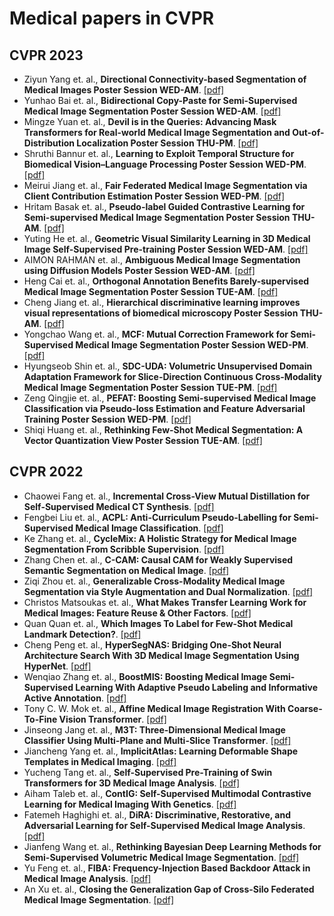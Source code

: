 # Medical papers in CVPR 

## CVPR 2023
- Ziyun Yang et. al., **Directional Connectivity-based Segmentation of Medical Images Poster Session WED-AM**. [[pdf]]() 
- Yunhao Bai et. al., **Bidirectional Copy-Paste for Semi-Supervised Medical Image Segmentation Poster Session WED-AM**. [[pdf]]() 
- Mingze Yuan et. al., **Devil is in the Queries: Advancing Mask Transformers for Real-world Medical Image Segmentation and Out-of-Distribution Localization Poster Session THU-PM**. [[pdf]]() 
- Shruthi Bannur et. al., **Learning to Exploit Temporal Structure for Biomedical Vision–Language Processing Poster Session WED-PM**. [[pdf]]() 
- Meirui Jiang et. al., **Fair Federated Medical Image Segmentation via Client Contribution Estimation Poster Session WED-PM**. [[pdf]]() 
- Hritam Basak et. al., **Pseudo-label Guided Contrastive Learning for Semi-supervised Medical Image Segmentation Poster Session THU-AM**. [[pdf]]() 
- Yuting He et. al., **Geometric Visual Similarity Learning in 3D Medical Image Self-Supervised Pre-training Poster Session WED-AM**. [[pdf]]() 
- AIMON RAHMAN et. al., **Ambiguous Medical Image Segmentation using Diffusion Models Poster Session WED-AM**. [[pdf]]() 
- Heng Cai et. al., **Orthogonal Annotation Benefits Barely-supervised Medical Image Segmentation Poster Session TUE-AM**. [[pdf]]() 
- Cheng Jiang et. al., **Hierarchical discriminative learning improves visual representations of biomedical microscopy Poster Session THU-AM**. [[pdf]]() 
- Yongchao Wang et. al., **MCF: Mutual Correction Framework for Semi-Supervised Medical Image Segmentation Poster Session WED-PM**. [[pdf]]() 
- Hyungseob Shin et. al., **SDC-UDA: Volumetric Unsupervised Domain Adaptation Framework for Slice-Direction Continuous Cross-Modality Medical Image Segmentation Poster Session TUE-PM**. [[pdf]]() 
- Zeng Qingjie et. al., **PEFAT: Boosting Semi-supervised Medical Image Classification via Pseudo-loss Estimation and Feature Adversarial Training Poster Session WED-PM**. [[pdf]]() 
- Shiqi Huang et. al., **Rethinking Few-Shot Medical Segmentation: A Vector Quantization View Poster Session TUE-AM**. [[pdf]]() 

## CVPR 2022
- Chaowei Fang et. al., **Incremental Cross-View Mutual Distillation for Self-Supervised Medical CT Synthesis**. [[pdf]](https://openaccess.thecvf.com/content/CVPR2022/papers/Fang_Incremental_Cross-View_Mutual_Distillation_for_Self-Supervised_Medical_CT_Synthesis_CVPR_2022_paper.pdf) 
- Fengbei Liu et. al., **ACPL: Anti-Curriculum Pseudo-Labelling for Semi-Supervised Medical Image Classification**. [[pdf]](https://openaccess.thecvf.com/content/CVPR2022/papers/Liu_ACPL_Anti-Curriculum_Pseudo-Labelling_for_Semi-Supervised_Medical_Image_Classification_CVPR_2022_paper.pdf) 
- Ke Zhang et. al., **CycleMix: A Holistic Strategy for Medical Image Segmentation From Scribble Supervision**. [[pdf]](https://openaccess.thecvf.com/content/CVPR2022/papers/Zhang_CycleMix_A_Holistic_Strategy_for_Medical_Image_Segmentation_From_Scribble_CVPR_2022_paper.pdf) 
- Zhang Chen et. al., **C-CAM: Causal CAM for Weakly Supervised Semantic Segmentation on Medical Image**. [[pdf]](https://openaccess.thecvf.com/content/CVPR2022/papers/Chen_C-CAM_Causal_CAM_for_Weakly_Supervised_Semantic_Segmentation_on_Medical_CVPR_2022_paper.pdf) 
- Ziqi Zhou et. al., **Generalizable Cross-Modality Medical Image Segmentation via Style Augmentation and Dual Normalization**. [[pdf]](https://openaccess.thecvf.com/content/CVPR2022/papers/Zhou_Generalizable_Cross-Modality_Medical_Image_Segmentation_via_Style_Augmentation_and_Dual_CVPR_2022_paper.pdf) 
- Christos Matsoukas et. al., **What Makes Transfer Learning Work for Medical Images: Feature Reuse & Other Factors**. [[pdf]](https://openaccess.thecvf.com/content/CVPR2022/papers/Matsoukas_What_Makes_Transfer_Learning_Work_for_Medical_Images_Feature_Reuse_CVPR_2022_paper.pdf) 
- Quan Quan et. al., **Which Images To Label for Few-Shot Medical Landmark Detection?**. [[pdf]](https://openaccess.thecvf.com/content/CVPR2022/papers/Quan_Which_Images_To_Label_for_Few-Shot_Medical_Landmark_Detection_CVPR_2022_paper.pdf) 
- Cheng Peng et. al., **HyperSegNAS: Bridging One-Shot Neural Architecture Search With 3D Medical Image Segmentation Using HyperNet**. [[pdf]](https://openaccess.thecvf.com/content/CVPR2022/papers/Peng_HyperSegNAS_Bridging_One-Shot_Neural_Architecture_Search_With_3D_Medical_Image_CVPR_2022_paper.pdf) 
- Wenqiao Zhang et. al., **BoostMIS: Boosting Medical Image Semi-Supervised Learning With Adaptive Pseudo Labeling and Informative Active Annotation**. [[pdf]](https://openaccess.thecvf.com/content/CVPR2022/papers/Zhang_BoostMIS_Boosting_Medical_Image_Semi-Supervised_Learning_With_Adaptive_Pseudo_Labeling_CVPR_2022_paper.pdf) 
- Tony C. W. Mok et. al., **Affine Medical Image Registration With Coarse-To-Fine Vision Transformer**. [[pdf]](https://openaccess.thecvf.com/content/CVPR2022/papers/Mok_Affine_Medical_Image_Registration_With_Coarse-To-Fine_Vision_Transformer_CVPR_2022_paper.pdf) 
- Jinseong Jang et. al., **M3T: Three-Dimensional Medical Image Classifier Using Multi-Plane and Multi-Slice Transformer**. [[pdf]](https://openaccess.thecvf.com/content/CVPR2022/papers/Jang_M3T_Three-Dimensional_Medical_Image_Classifier_Using_Multi-Plane_and_Multi-Slice_Transformer_CVPR_2022_paper.pdf) 
- Jiancheng Yang et. al., **ImplicitAtlas: Learning Deformable Shape Templates in Medical Imaging**. [[pdf]](https://openaccess.thecvf.com/content/CVPR2022/papers/Yang_ImplicitAtlas_Learning_Deformable_Shape_Templates_in_Medical_Imaging_CVPR_2022_paper.pdf) 
- Yucheng Tang et. al., **Self-Supervised Pre-Training of Swin Transformers for 3D Medical Image Analysis**. [[pdf]](https://openaccess.thecvf.com/content/CVPR2022/papers/Tang_Self-Supervised_Pre-Training_of_Swin_Transformers_for_3D_Medical_Image_Analysis_CVPR_2022_paper.pdf) 
- Aiham Taleb et. al., **ContIG: Self-Supervised Multimodal Contrastive Learning for Medical Imaging With Genetics**. [[pdf]](https://openaccess.thecvf.com/content/CVPR2022/papers/Taleb_ContIG_Self-Supervised_Multimodal_Contrastive_Learning_for_Medical_Imaging_With_Genetics_CVPR_2022_paper.pdf) 
- Fatemeh Haghighi et. al., **DiRA: Discriminative, Restorative, and Adversarial Learning for Self-Supervised Medical Image Analysis**. [[pdf]](https://openaccess.thecvf.com/content/CVPR2022/papers/Haghighi_DiRA_Discriminative_Restorative_and_Adversarial_Learning_for_Self-Supervised_Medical_Image_CVPR_2022_paper.pdf) 
- Jianfeng Wang et. al., **Rethinking Bayesian Deep Learning Methods for Semi-Supervised Volumetric Medical Image Segmentation**. [[pdf]](https://openaccess.thecvf.com/content/CVPR2022/papers/Wang_Rethinking_Bayesian_Deep_Learning_Methods_for_Semi-Supervised_Volumetric_Medical_Image_CVPR_2022_paper.pdf) 
- Yu Feng et. al., **FIBA: Frequency-Injection Based Backdoor Attack in Medical Image Analysis**. [[pdf]](https://openaccess.thecvf.com/content/CVPR2022/papers/Feng_FIBA_Frequency-Injection_Based_Backdoor_Attack_in_Medical_Image_Analysis_CVPR_2022_paper.pdf) 
- An Xu et. al., **Closing the Generalization Gap of Cross-Silo Federated Medical Image Segmentation**. [[pdf]](https://openaccess.thecvf.com/content/CVPR2022/papers/Xu_Closing_the_Generalization_Gap_of_Cross-Silo_Federated_Medical_Image_Segmentation_CVPR_2022_paper.pdf) 